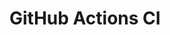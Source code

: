 # GitHub Actions CI




































































































































































































































